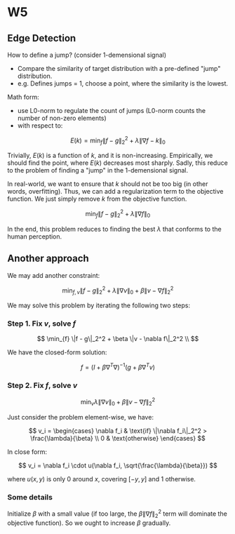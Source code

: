 # W5

## Edge Detection

How to define a jump? (consider 1-demensional signal)

- Compare the similarity of target distribution with a pre-defined "jump" distribution.
- e.g. Defines jumps = 1, choose a point, where the similarity is the lowest.

Math form:

- use L0-norm to regulate the count of jumps (L0-norm counts the number of non-zero elements)
- with respect to:

$$
E(k) = \min _{f} \| f - g\|_2^2 + \lambda \|\nabla f - k\|_0
$$

Trivially, $E(k)$ is a function of $k$, and it is non-increasing. Empirically, we should find the point, where $E(k)$ decreases most sharply. Sadly, this reduce to the problem of finding a "jump" in the 1-demensional signal.

In real-world, we want to ensure that $k$ should not be too big (in other words, overfitting). Thus, we can add a regularization term to the objective function. We just simply remove $k$ from the objective function.

$$
\min _{f} \| f - g\|_2^2 + \lambda \|\nabla f \|_0
$$

In the end, this problem reduces to finding the best $\lambda$ that conforms to the human perception.

## Another approach

We may add another constraint:

$$
\min_{f,v} \|f - g\|_2^2 + \lambda \|\nabla v\|_0 + \beta \|v - \nabla f\|_2^2
$$

We may solve this problem by iterating the following two steps:

### Step 1. Fix $v$, solve $f$

$$
\min_{f} \|f - g\|_2^2 + \beta \|v - \nabla f\|_2^2 \\
$$

We have the closed-form solution:

$$
f = (I + \beta \nabla^T \nabla)^{-1} (g + \beta \nabla^T v)
$$

### Step 2. Fix $f$, solve $v$

$$
\min_{v} \lambda \|\nabla v\|_0 + \beta \|v - \nabla f\|_2^2
$$

Just consider the problem element-wise, we have:

$$
v_i = \begin{cases}
\nabla f_i & \text{if} \|\nabla f_i\|_2^2 > \frac{\lambda}{\beta} \\
0 & \text{otherwise}
\end{cases}
$$

In close form:

$$
v_i = \nabla f_i \cdot u(\nabla f_i, \sqrt{\frac{\lambda}{\beta}})
$$

where $u(x, y)$ is only $0$ around $x$, covering $[-y, y]$ and $1$ otherwise.

### Some details

Initialize $\beta$ with a small value (if too large, the $\beta\|\nabla f\|_2^2$ term will dominate the objective function). So we ought to increase $\beta$ gradually.
